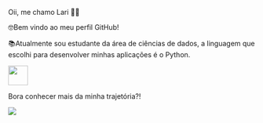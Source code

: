  Oii, me chamo Lari 👋🏼

🤓Bem vindo ao meu perfil GitHub!

📚Atualmente sou estudante da área de ciências de dados, a linguagem que escolhi para desenvolver minhas aplicações é o Python.

<img src="https://cdn.jsdelivr.net/gh/devicons/devicon/icons/python/python-original-wordmark.svg" width="40" height="40"/>

Bora conhecer mais da minha trajetória?!

<a href="https://www.linkedin.com/in/larissakelity" target="_blank"><img src="https://img.shields.io/badge/-LinkedIn-%230077B5?style=for-the-badge&logo=linkedin&logoColor=white" target="_blank"></a>
